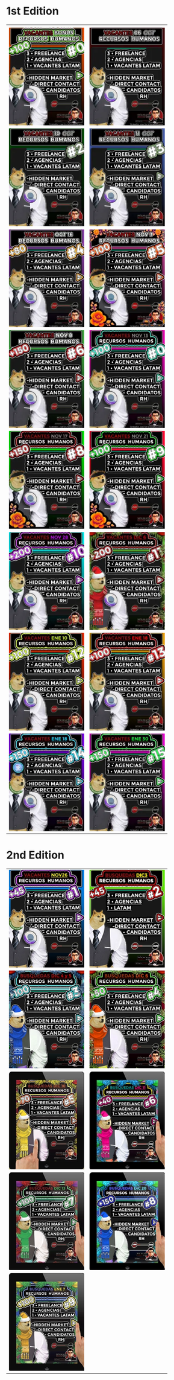 
# 1st Edition

<table border="0">
 <tr>
    <td><b style="font-size:30px"></b></td>
    <td><b style="font-size:30px"></b></td>
 </tr>
 <tr>
    <td>
      <a href="https://raw.githubusercontent.com/alodevgit/portfolio/main/pdfs/files/VACANTES03b_reduced.pdf">
        <img  src="https://raw.githubusercontent.com/alodevgit/portfolio/main/pdfs/thumbswebp/sc0.webp" width="200" />
      </a>
    </td>
    <td>
      <a href="https://raw.githubusercontent.com/alodevgit/portfolio/main/pdfs/files/Vacantes_Y_CandidatosRH_OCT10_reduced.pdf">
        <img  src="https://raw.githubusercontent.com/alodevgit/portfolio/main/pdfs/thumbswebp/sc1.webp" width="200" />
      </a>
    </td>
 </tr>
 <tr>
    <td>
      <a href="https://raw.githubusercontent.com/alodevgit/portfolio/main/pdfs/files/VACANTES_Y_CANDIDATOS_RH_11_OCT_reduced.pdf">
        <img  src="https://raw.githubusercontent.com/alodevgit/portfolio/main/pdfs/thumbswebp/sc2.webp" width="200" />
      </a>
    </td>
    <td>
      <a href="https://raw.githubusercontent.com/alodevgit/portfolio/main/pdfs/files/OPORTUNIDADES_RH_Y_CANDIDATOS_OCT16_reduced.pdf">
        <img  src="https://raw.githubusercontent.com/alodevgit/portfolio/main/pdfs/thumbswebp/sc3.webp" width="200" />
      </a>
    </td>
 </tr>

   <tr>
    <td>
      <a href="https://raw.githubusercontent.com/alodevgit/portfolio/main/pdfs/files/OPORTUNIDADES_RH_Y_CANDIDATOS_OCT21_reduced.pdf">
        <img  src="https://raw.githubusercontent.com/alodevgit/portfolio/main/pdfs/thumbswebp/sc4.webp" width="200" />
      </a>
    </td>
    <td>
      <a href="https://raw.githubusercontent.com/alodevgit/portfolio/main/pdfs/files/OPORTUNIDADES_RH_Y_CANDIDATOS_NOV3_reduced.pdf">
        <img  src="https://raw.githubusercontent.com/alodevgit/portfolio/main/pdfs/thumbswebp/sc5.webp" width="200" />
      </a>
    </td>
 </tr>

  <tr>
    <td>
      <a href="https://raw.githubusercontent.com/alodevgit/portfolio/main/pdfs/files/OPORTUNIDADES_RH_Y_CANDIDATOS_NOV8_reduced.pdf">
        <img  src="https://raw.githubusercontent.com/alodevgit/portfolio/main/pdfs/thumbswebp/sc6.webp" width="200" />
      </a>
    </td>
    <td>
      <a href="https://raw.githubusercontent.com/alodevgit/portfolio/main/pdfs/files/OPORTUNIDADES_RH_Y_CANDIDATOS_NOV13_reduced.pdf">
        <img  src="https://raw.githubusercontent.com/alodevgit/portfolio/main/pdfs/thumbswebp/sc7.webp" width="200" />
      </a>
    </td>
 </tr>

   <tr>
    <td>
      <a href="https://raw.githubusercontent.com/alodevgit/portfolio/main/pdfs/files/OPORTUNIDADES_RH_Y_CANDIDATOS_NOV17_reduced.pdf">
        <img  src="https://raw.githubusercontent.com/alodevgit/portfolio/main/pdfs/thumbswebp/sc8.webp" width="200" />
      </a>
    </td>
    <td>
      <a href="https://raw.githubusercontent.com/alodevgit/portfolio/main/pdfs/files/OPORTUNIDADES_RH_Y_CANDIDATOS_NOV21_reduced.pdf">
        <img  src="https://raw.githubusercontent.com/alodevgit/portfolio/main/pdfs/thumbswebp/sc9.webp" width="200" />
      </a>
    </td>

<tr>
  <td>
      <a href="https://raw.githubusercontent.com/alodevgit/portfolio/main/pdfs/files/OPURTUNIDADES_Y_CANDIDATOS_RH_NOV28_reduced.pdf">
        <img  src="https://raw.githubusercontent.com/alodevgit/portfolio/main/pdfs/thumbswebp/sc10.webp" width="200" />
      </a>
    </td>
    <td>
      <a href="https://raw.githubusercontent.com/alodevgit/portfolio/main/pdfs/files/OPORTUNIDADES_RH_Y_CANDIDATOS_DIC6_reduced.pdf">
        <img  src="https://raw.githubusercontent.com/alodevgit/portfolio/main/pdfs/thumbswebp/sc11.webp" width="200" />
      </a>
    </td>
</tr>
<tr>
  <td>
      <a href="https://raw.githubusercontent.com/alodevgit/portfolio/main/pdfs/files/OPORTUNIDADES_RH_RYS_ENERO_10_reduced.pdf">
        <img  src="https://raw.githubusercontent.com/alodevgit/portfolio/main/pdfs/thumbswebp/sc12.webp" width="200" />
      </a>
    </td>
    <td>
      <a href="https://raw.githubusercontent.com/alodevgit/portfolio/main/pdfs/files/OPORTUNIDADES_RH_Y_CANDIDATOS_ENE18_reduced.pdf">
        <img  src="https://raw.githubusercontent.com/alodevgit/portfolio/main/pdfs/thumbswebp/sc13.webp" width="200" />
      </a>
    </td>
  </tr>
<tr>

  <td>
      <a href="https://raw.githubusercontent.com/alodevgit/portfolio/main/pdfs/files/OPORTUNIDADES_RH_Y_CANDIDATOS_ENE24_reduced.pdf">
        <img  src="https://raw.githubusercontent.com/alodevgit/portfolio/main/pdfs/thumbswebp/sc14.webp" width="200" />
      </a>
    </td>
    <td>
      <a href="https://raw.githubusercontent.com/alodevgit/portfolio/main/pdfs/files/OPORTUNIDADES_RH_Y_CANDIDATOS_ENE30_reduced.pdf">
        <img  src="https://raw.githubusercontent.com/alodevgit/portfolio/main/pdfs/thumbswebp/sc15.webp" width="200" />
      </a>
    </td>
</tr>
<tr>

 
</table>

# 2nd Edition

<table border="0">
  <td>
      <a href="https://raw.githubusercontent.com/alodevgit/portfolio/main/pdfs/files/OPORTUNIDADES_RH_RYS_CANDIDATOS_NOV26_r.pdf">
        <img  src="https://raw.githubusercontent.com/alodevgit/portfolio/main/pdfs/thumbswebp/sc16.webp" width="200" />
      </a>
    </td>
    <td>
      <a href="https://raw.githubusercontent.com/alodevgit/portfolio/main/pdfs/files/OPORTUNIDADES_RH_RYS_CANDIDATOS_DIC_3_2024.pdf">
        <img  src="https://raw.githubusercontent.com/alodevgit/portfolio/main/pdfs/thumbswebp/sc17.webp" width="200" />
      </a>
    </td>
</tr>
<tr>


  <td>
      <a href="https://raw.githubusercontent.com/alodevgit/portfolio/main/pdfs/files/OPORTUNIDADES_RH_RYS_CANDIDATOS_DIC4y5_2024_.pdf">
        <img  src="https://raw.githubusercontent.com/alodevgit/portfolio/main/pdfs/thumbswebp/sc18.webp" width="200" />
      </a>
    </td>
    <td>
      <a href="https://raw.githubusercontent.com/alodevgit/portfolio/main/pdfs/files/OPORTUNIDADES_RH_RYS_CANDIDATOS_DIC6_2024_.pdf">
        <img  src="https://raw.githubusercontent.com/alodevgit/portfolio/main/pdfs/thumbswebp/sc19.webp" width="200" />
      </a>
    </td>
</tr>
<tr>

  <td>
      <a href="https://raw.githubusercontent.com/alodevgit/portfolio/main/pdfs/files/OPORTUNIDADES_RH_RYS_CANDIDATOS_DIC10_2024_.pdf">
        <img  src="https://raw.githubusercontent.com/alodevgit/portfolio/main/pdfs/thumbswebp/sc20.webp" width="200" />
      </a>
    </td>
    <td>
      <a href="https://raw.githubusercontent.com/alodevgit/portfolio/main/pdfs/files/OPORTUNIDADES_RH_RYS_CANDIDATOS_DIC11_2024_.pdf">
        <img  src="https://raw.githubusercontent.com/alodevgit/portfolio/main/pdfs/thumbswebp/sc21.webp" width="200" />
      </a>
    </td>
</tr>
<tr>

  <td>
      <a href="https://raw.githubusercontent.com/alodevgit/portfolio/main/pdfs/files/OPORTUNIDADES_RH_RYS_CANDIDATOS_DIC13_2024_.pdf">
        <img  src="https://raw.githubusercontent.com/alodevgit/portfolio/main/pdfs/thumbswebp/sc22.webp" width="200" />
      </a>
    </td>
    <td>
      <a href="https://raw.githubusercontent.com/alodevgit/portfolio/main/pdfs/files/OPORTUNIDADES_RH_RYS_CANDIDATOS_DIC20_2024_.pdf">
        <img  src="https://raw.githubusercontent.com/alodevgit/portfolio/main/pdfs/thumbswebp/sc23.webp" width="200" />
      </a>
    </td>
</tr>
<tr>

  <td>
      <a href="https://raw.githubusercontent.com/alodevgit/portfolio/main/pdfs/files/OPORTUNIDADES_RH_RYS_CANDIDATOS_ENE07_2025.pdf">
        <img  src="https://raw.githubusercontent.com/alodevgit/portfolio/main/pdfs/thumbswebp/sc24.webp" width="200" />
      </a>
    </td>
    <td>    
  </td>

  </tr>

 
</table>
